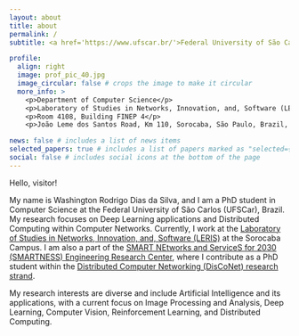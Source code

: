 ```yaml
---
layout: about
title: about
permalink: /
subtitle: <a href='https://www.ufscar.br/'>Federal University of São Carlos (UFSCar)</a>.

profile:
  align: right
  image: prof_pic_40.jpg
  image_circular: false # crops the image to make it circular
  more_info: >
    <p>Department of Computer Science</p>
    <p>Laboratory of Studies in Networks, Innovation, and, Software (LERIS)</p>
    <p>Room 4108, Building FINEP 4</p>
    <p>João Leme dos Santos Road, Km 110, Sorocaba, São Paulo, Brazil, 18052780</p>

news: false # includes a list of news items
selected_papers: true # includes a list of papers marked as "selected={true}"
social: false # includes social icons at the bottom of the page
---
```


Hello, visitor!

My name is Washington Rodrigo Dias da Silva, and I am a PhD student in Computer Science at the Federal University of São Carlos (UFSCar), Brazil. My research focuses on Deep Learning applications and Distributed Computing within Computer Networks. Currently, I work at the [Laboratory of Studies in Networks, Innovation, and, Software (LERIS)](https://leris.dcomp.ufscar.br/) at the Sorocaba Campus. I am also a part of the [SMART NEtworks and ServiceS for 2030 (SMARTNESS) Engineering Research Center](https://smartness2030.tech/), where I contribute as a PhD student within the [Distributed Computer Networking (DisCoNet) research strand](https://smartness2030.tech/research_strands/disconet-distributed-computer-networking/). 

My research interests are diverse and include Artificial Intelligence and its applications, with a current focus on Image Processing and Analysis, Deep Learning, Computer Vision, Reinforcement Learning, and Distributed Computing.
